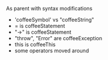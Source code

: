 As parent with syntax modifications

* 'coffeeSymbol' vs "coffeeString"
* = is coffeeStatement
* "->" is coffeeStatement
* "throw", "Error" are coffeeException
* this is coffeeThis
* some operators moved around
